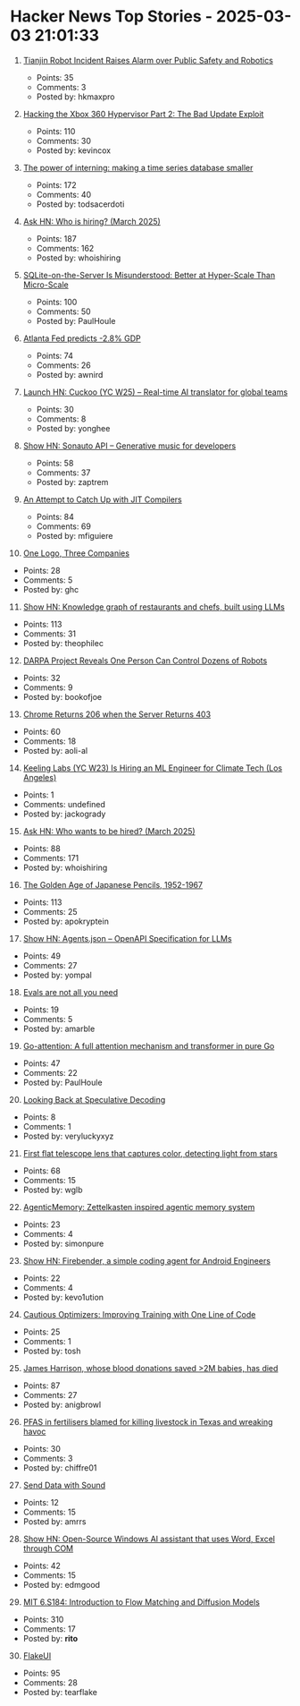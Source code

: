 # Hacker News Top Stories - 2025-03-03 21:01:33

1. [Tianjin Robot Incident Raises Alarm over Public Safety and Robotics](https://www.businesskorea.co.kr/news/articleView.html?idxno=236533)
   - Points: 35
   - Comments: 3
   - Posted by: hkmaxpro

2. [Hacking the Xbox 360 Hypervisor Part 2: The Bad Update Exploit](https://icode4.coffee/?p=1081)
   - Points: 110
   - Comments: 30
   - Posted by: kevincox

3. [The power of interning: making a time series database smaller](https://gendignoux.com/blog/2025/03/03/rust-interning-2000x.html)
   - Points: 172
   - Comments: 40
   - Posted by: todsacerdoti

4. [Ask HN: Who is hiring? (March 2025)](undefined)
   - Points: 187
   - Comments: 162
   - Posted by: whoishiring

5. [SQLite-on-the-Server Is Misunderstood: Better at Hyper-Scale Than Micro-Scale](https://rivet.gg/blog/2025-02-16-sqlite-on-the-server-is-misunderstood)
   - Points: 100
   - Comments: 50
   - Posted by: PaulHoule

6. [Atlanta Fed predicts -2.8% GDP](https://www.atlantafed.org/cqer/research/gdpnow)
   - Points: 74
   - Comments: 26
   - Posted by: awnird

7. [Launch HN: Cuckoo (YC W25) – Real-time AI translator for global teams](undefined)
   - Points: 30
   - Comments: 8
   - Posted by: yonghee

8. [Show HN: Sonauto API – Generative music for developers](https://sonauto.ai/developers)
   - Points: 58
   - Comments: 37
   - Posted by: zaptrem

9. [An Attempt to Catch Up with JIT Compilers](https://arxiv.org/abs/2502.20547)
   - Points: 84
   - Comments: 69
   - Posted by: mfiguiere

10. [One Logo, Three Companies](https://estilofilos.blogspot.com/2016/03/one-logo-three-companies-i.html)
   - Points: 28
   - Comments: 5
   - Posted by: ghc

11. [Show HN: Knowledge graph of restaurants and chefs, built using LLMs](https://theophilecantelob.re/blog/2025/foudinge/)
   - Points: 113
   - Comments: 31
   - Posted by: theophilec

12. [DARPA Project Reveals One Person Can Control Dozens of Robots](https://spectrum.ieee.org/darpa-robot)
   - Points: 32
   - Comments: 9
   - Posted by: bookofjoe

13. [Chrome Returns 206 when the Server Returns 403](https://aoli.al/blogs/chrome-bug/)
   - Points: 60
   - Comments: 18
   - Posted by: aoli-al

14. [Keeling Labs (YC W23) Is Hiring an ML Engineer for Climate Tech (Los Angeles)](https://www.keelinglabs.com/jobs)
   - Points: 1
   - Comments: undefined
   - Posted by: jackogrady

15. [Ask HN: Who wants to be hired? (March 2025)](undefined)
   - Points: 88
   - Comments: 171
   - Posted by: whoishiring

16. [The Golden Age of Japanese Pencils, 1952-1967](https://notes.stlartsupply.com/the-golden-age-of-japanese-pencils-1952-1967/)
   - Points: 113
   - Comments: 25
   - Posted by: apokryptein

17. [Show HN: Agents.json – OpenAPI Specification for LLMs](https://github.com/wild-card-ai/agents-json)
   - Points: 49
   - Comments: 27
   - Posted by: yompal

18. [Evals are not all you need](https://www.marble.onl/posts/evals_are_not_all_you_need.html)
   - Points: 19
   - Comments: 5
   - Posted by: amarble

19. [Go-attention: A full attention mechanism and transformer in pure Go](https://github.com/takara-ai/go-attention)
   - Points: 47
   - Comments: 22
   - Posted by: PaulHoule

20. [Looking Back at Speculative Decoding](https://research.google/blog/looking-back-at-speculative-decoding/)
   - Points: 8
   - Comments: 1
   - Posted by: veryluckyxyz

21. [First flat telescope lens that captures color, detecting light from stars](https://phys.org/news/2025-02-flat-telescope-lens-capture-faraway.html)
   - Points: 68
   - Comments: 15
   - Posted by: wglb

22. [AgenticMemory: Zettelkasten inspired agentic memory system](https://github.com/WujiangXu/AgenticMemory)
   - Points: 23
   - Comments: 4
   - Posted by: simonpure

23. [Show HN: Firebender, a simple coding agent for Android Engineers](https://docs.firebender.com/get-started/agent)
   - Points: 22
   - Comments: 4
   - Posted by: kevo1ution

24. [Cautious Optimizers: Improving Training with One Line of Code](https://arxiv.org/abs/2411.16085)
   - Points: 25
   - Comments: 1
   - Posted by: tosh

25. [James Harrison, whose blood donations saved >2M babies, has died](https://www.npr.org/2025/03/03/nx-s1-5316163/james-harrison-blood-donor)
   - Points: 87
   - Comments: 27
   - Posted by: anigbrowl

26. [PFAS in fertilisers blamed for killing livestock in Texas and wreaking havoc](https://www.chemistryworld.com/news/pfas-in-fertilisers-blamed-for-killing-livestock-in-texas-and-wreaking-havoc/4020874.article)
   - Points: 30
   - Comments: 3
   - Posted by: chiffre01

27. [Send Data with Sound](https://github.com/solst-ice/chirp)
   - Points: 12
   - Comments: 15
   - Posted by: amrrs

28. [Show HN: Open-Source Windows AI assistant that uses Word, Excel through COM](https://github.com/Alkali-Sim/SmartestKid)
   - Points: 42
   - Comments: 15
   - Posted by: edmgood

29. [MIT 6.S184: Introduction to Flow Matching and Diffusion Models](https://diffusion.csail.mit.edu)
   - Points: 310
   - Comments: 17
   - Posted by: __rito__

30. [FlakeUI](https://github.com/tearflake/flake-ui)
   - Points: 95
   - Comments: 28
   - Posted by: tearflake

